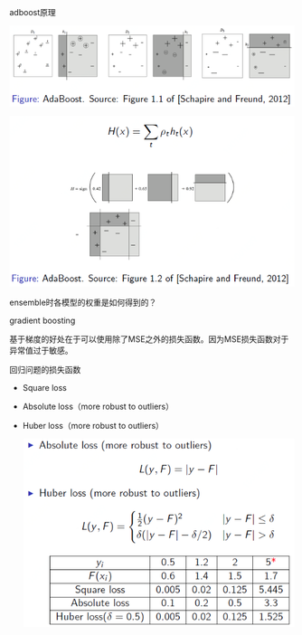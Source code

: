 adboost原理

![](imgs/adboost-1.png)



![](imgs/adboost-2.png)



ensemble时各模型的权重是如何得到的？



gradient boosting 

基于梯度的好处在于可以使用除了MSE之外的损失函数。因为MSE损失函数对于异常值过于敏感。

回归问题的损失函数

- Square loss

- Absolute loss（more robust to outliers）

- Huber loss（more robust to outliers）

  ![](imgs/regression_loss.png)